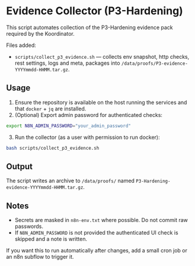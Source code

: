 # Evidence Collector (P3-Hardening)

This script automates collection of the P3-Hardening evidence pack required by the Koordinator.

Files added:
- `scripts/collect_p3_evidence.sh` — collects env snapshot, http checks, rest settings, logs and meta, packages into `/data/proofs/P3-evidence-YYYYmmdd-HHMM.tar.gz`.

Usage
-----

1. Ensure the repository is available on the host running the services and that `docker` + `jq` are installed.
2. (Optional) Export admin password for authenticated checks:

```bash
export N8N_ADMIN_PASSWORD="your_admin_password"
```

3. Run the collector (as a user with permission to run docker):

```bash
bash scripts/collect_p3_evidence.sh
```

Output
------
The script writes an archive to `/data/proofs/` named `P3-Hardening-evidence-YYYYmmdd-HHMM.tar.gz`.

Notes
-----
- Secrets are masked in `n8n-env.txt` where possible. Do not commit raw passwords.
- If `N8N_ADMIN_PASSWORD` is not provided the authenticated UI check is skipped and a note is written.

If you want this to run automatically after changes, add a small cron job or an n8n subflow to trigger it.
